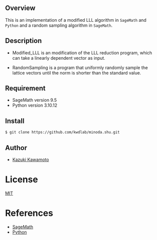 ## Overview
This is an implementation of a modified LLL algorithm in `SageMath` and `Python` and a random sampling algorithm in `SageMath`.

## Description
- Modified_LLL is an modification of the LLL reduction program, which can take a linearly dependent vector as input. 

- RandomSampling is a program that uniformly randomly sample the lattice vectors until the norm is shorter than the standard value.

## Requirement
- SageMath version 9.5
- Python version 3.10.12

## Install
```sh
$ git clone https://github.com/kwdlab/minoda.shu.git
```
## Author
- [Kazuki Kawamoto](https://github.com/Kazu711)
  
# License
[MIT](https://opensource.org/license/mit/)

# References
- [SageMath](https://www.sagemath.org./)
- [Python](https://www.python.org/)
